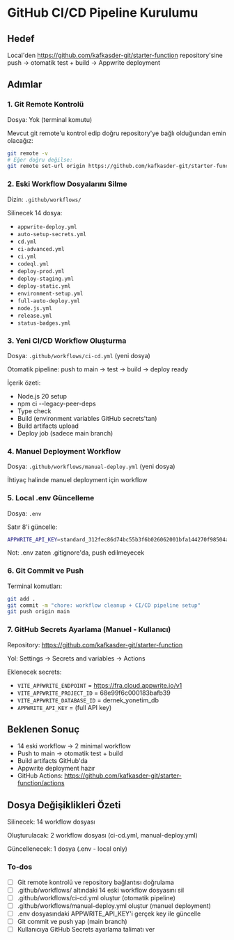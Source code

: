 <!-- c5b97440-195a-4f57-b695-3368d864198c 7366d887-7b4c-4cf4-8ea9-ebce0e67a402 -->
# GitHub CI/CD Pipeline Kurulumu

## Hedef

Local'den https://github.com/kafkasder-git/starter-function repository'sine push → otomatik test + build → Appwrite deployment

## Adımlar

### 1. Git Remote Kontrolü

Dosya: Yok (terminal komutu)

Mevcut git remote'u kontrol edip doğru repository'ye bağlı olduğundan emin olacağız:

```bash
git remote -v
# Eğer doğru değilse:
git remote set-url origin https://github.com/kafkasder-git/starter-function.git
```

### 2. Eski Workflow Dosyalarını Silme

Dizin: `.github/workflows/`

Silinecek 14 dosya:

- `appwrite-deploy.yml`
- `auto-setup-secrets.yml`
- `cd.yml`
- `ci-advanced.yml`
- `ci.yml`
- `codeql.yml`
- `deploy-prod.yml`
- `deploy-staging.yml`
- `deploy-static.yml`
- `environment-setup.yml`
- `full-auto-deploy.yml`
- `node.js.yml`
- `release.yml`
- `status-badges.yml`

### 3. Yeni CI/CD Workflow Oluşturma

Dosya: `.github/workflows/ci-cd.yml` (yeni dosya)

Otomatik pipeline: push to main → test → build → deploy ready

İçerik özeti:

- Node.js 20 setup
- npm ci --legacy-peer-deps
- Type check
- Build (environment variables GitHub secrets'tan)
- Build artifacts upload
- Deploy job (sadece main branch)

### 4. Manuel Deployment Workflow

Dosya: `.github/workflows/manual-deploy.yml` (yeni dosya)

İhtiyaç halinde manuel deployment için workflow

### 5. Local .env Güncelleme

Dosya: `.env`

Satır 8'i güncelle:

```bash
APPWRITE_API_KEY=standard_312fec86d74bc55b3f6b026062001bfa144270f98504aa424c86054d9aa0b3a114fb5428bb24faef633a44a76ee5aff9eaa29a808bf78a1f0be63248c9582ca8ced7465a414e7572bed11156df1c859b0e57a5a30c9f74ebc73ef80bd2866c7a5fcd747477c9d08f8d4f4d975530acc666e872a9b33599b5421ae45ef9e3f67e
```

Not: .env zaten .gitignore'da, push edilmeyecek

### 6. Git Commit ve Push

Terminal komutları:

```bash
git add .
git commit -m "chore: workflow cleanup + CI/CD pipeline setup"
git push origin main
```

### 7. GitHub Secrets Ayarlama (Manuel - Kullanıcı)

Repository: https://github.com/kafkasder-git/starter-function

Yol: Settings → Secrets and variables → Actions

Eklenecek secrets:

- `VITE_APPWRITE_ENDPOINT` = https://fra.cloud.appwrite.io/v1
- `VITE_APPWRITE_PROJECT_ID` = 68e99f6c000183bafb39
- `VITE_APPWRITE_DATABASE_ID` = dernek_yonetim_db
- `APPWRITE_API_KEY` = (full API key)

## Beklenen Sonuç

- 14 eski workflow → 2 minimal workflow
- Push to main → otomatik test + build
- Build artifacts GitHub'da
- Appwrite deployment hazır
- GitHub Actions: https://github.com/kafkasder-git/starter-function/actions

## Dosya Değişiklikleri Özeti

Silinecek: 14 workflow dosyası

Oluşturulacak: 2 workflow dosyası (ci-cd.yml, manual-deploy.yml)

Güncellenecek: 1 dosya (.env - local only)

### To-dos

- [ ] Git remote kontrolü ve repository bağlantısı doğrulama
- [ ] .github/workflows/ altındaki 14 eski workflow dosyasını sil
- [ ] .github/workflows/ci-cd.yml oluştur (otomatik pipeline)
- [ ] .github/workflows/manual-deploy.yml oluştur (manuel deployment)
- [ ] .env dosyasındaki APPWRITE_API_KEY'i gerçek key ile güncelle
- [ ] Git commit ve push yap (main branch)
- [ ] Kullanıcıya GitHub Secrets ayarlama talimatı ver